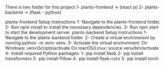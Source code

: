 There is two folder for this project
  1- plants-frontend -> (react js)
  2- plants-backend -> (flask - python)

plants-frontend
  Setup Instructions
    1- Navigate to the plants-frontend folder.
    2- Run npm install to install the necessary dependencies.
    3- Run npm start to start the development server.
plants-backend
  Setup Instructions
    1- Navigate to the plants-backend folder.
    2- Create a virtual environment by running python -m venv venv.
    3- Activate the virtual environment:
      On Windows: venv\Scripts\activate
      On macOS/Linux: source venv/bin/activate
    4- Install required Python packages:
      1- pip install flask
      2- pip install transformers
      3- pip install Pillow
      4- pip install flask-cors
      5- pip install torch





